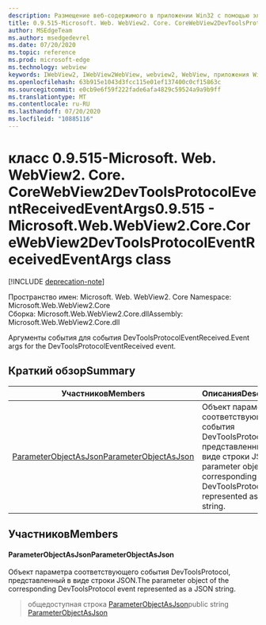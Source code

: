 ```yaml
---
description: Размещение веб-содержимого в приложении Win32 с помощью элемента управления Microsoft Edge WebView2
title: 0.9.515-Microsoft. Web. WebView2. Core. CoreWebView2DevToolsProtocolEventReceivedEventArgs
author: MSEdgeTeam
ms.author: msedgedevrel
ms.date: 07/20/2020
ms.topic: reference
ms.prod: microsoft-edge
ms.technology: webview
keywords: IWebView2, IWebView2WebView, webview2, WebView, приложения Win32, Win32, EDGE, ICoreWebView2, ICoreWebView2Controller, элемент управления "веб-браузер", HTML Edge
ms.openlocfilehash: 63b915e1043d3fcc115e01ef137400c0cf15863c
ms.sourcegitcommit: e0cb9e6f59f222fade6afa4829c59524a9a9b9ff
ms.translationtype: MT
ms.contentlocale: ru-RU
ms.lasthandoff: 07/20/2020
ms.locfileid: "10885116"
---
```

# <span data-ttu-id="547cd-104">класс 0.9.515-Microsoft. Web. WebView2. Core. CoreWebView2DevToolsProtocolEventReceivedEventArgs</span><span class="sxs-lookup"><span data-stu-id="547cd-104">0.9.515 - Microsoft.Web.WebView2.Core.CoreWebView2DevToolsProtocolEventReceivedEventArgs class</span></span> 

[!INCLUDE [deprecation-note](../../includes/deprecation-note.md)]

<span data-ttu-id="547cd-105">Пространство имен: Microsoft. Web. WebView2. Core </span><span class="sxs-lookup"><span data-stu-id="547cd-105">Namespace: Microsoft.Web.WebView2.Core</span></span>\
<span data-ttu-id="547cd-106">Сборка: Microsoft.Web.WebView2.Core.dll</span><span class="sxs-lookup"><span data-stu-id="547cd-106">Assembly: Microsoft.Web.WebView2.Core.dll</span></span>

<span data-ttu-id="547cd-107">Аргументы события для события DevToolsProtocolEventReceived.</span><span class="sxs-lookup"><span data-stu-id="547cd-107">Event args for the DevToolsProtocolEventReceived event.</span></span>

## <span data-ttu-id="547cd-108">Краткий обзор</span><span class="sxs-lookup"><span data-stu-id="547cd-108">Summary</span></span>

 <span data-ttu-id="547cd-109">Участников</span><span class="sxs-lookup"><span data-stu-id="547cd-109">Members</span></span>                        | <span data-ttu-id="547cd-110">Описания</span><span class="sxs-lookup"><span data-stu-id="547cd-110">Descriptions</span></span>
--------------------------------|---------------------------------------------
[<span data-ttu-id="547cd-111">ParameterObjectAsJson</span><span class="sxs-lookup"><span data-stu-id="547cd-111">ParameterObjectAsJson</span></span>](#parameterobjectasjson) | <span data-ttu-id="547cd-112">Объект параметра соответствующего события DevToolsProtocol, представленный в виде строки JSON.</span><span class="sxs-lookup"><span data-stu-id="547cd-112">The parameter object of the corresponding DevToolsProtocol event represented as a JSON string.</span></span>

## <span data-ttu-id="547cd-113">Участников</span><span class="sxs-lookup"><span data-stu-id="547cd-113">Members</span></span>

#### <span data-ttu-id="547cd-114">ParameterObjectAsJson</span><span class="sxs-lookup"><span data-stu-id="547cd-114">ParameterObjectAsJson</span></span> 

<span data-ttu-id="547cd-115">Объект параметра соответствующего события DevToolsProtocol, представленный в виде строки JSON.</span><span class="sxs-lookup"><span data-stu-id="547cd-115">The parameter object of the corresponding DevToolsProtocol event represented as a JSON string.</span></span>

> <span data-ttu-id="547cd-116">общедоступная строка [ParameterObjectAsJson](#parameterobjectasjson)</span><span class="sxs-lookup"><span data-stu-id="547cd-116">public string [ParameterObjectAsJson](#parameterobjectasjson)</span></span>

